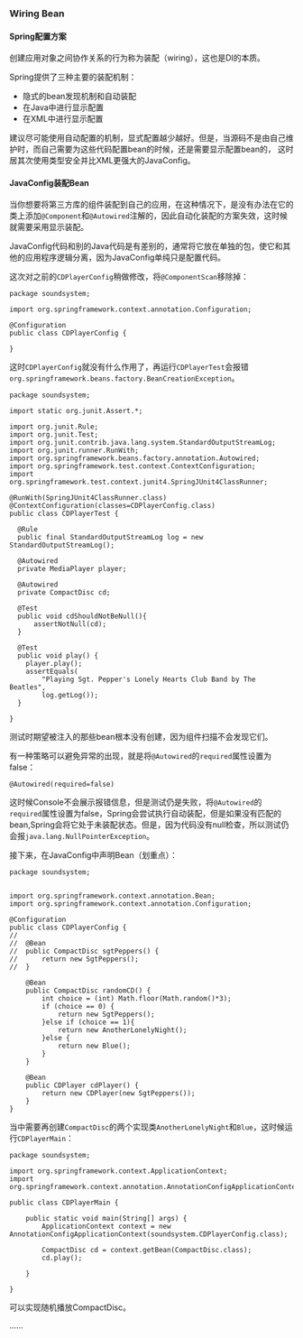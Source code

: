 ### Wiring Bean

#### Spring配置方案

创建应用对象之间协作关系的行为称为装配（wiring），这也是DI的本质。

Spring提供了三种主要的装配机制：
* 隐式的bean发现机制和自动装配
* 在Java中进行显示配置
* 在XML中进行显示配置

建议尽可能使用自动配置的机制，显式配置越少越好。但是，当源码不是由自己维护时，而自己需要为这些代码配置bean的时候，还是需要显示配置bean的，
这时居其次使用类型安全并比XML更强大的JavaConfig。

#### JavaConfig装配Bean

当你想要将第三方库的组件装配到自己的应用，在这种情况下，是没有办法在它的类上添加`@Component`和`@Autowired`注解的，因此自动化装配的方案失效，这时候就需要采用显示装配。

JavaConfig代码和别的Java代码是有差别的，通常将它放在单独的包，使它和其他的应用程序逻辑分离，因为JavaConfig单纯只是配置代码。

这次对之前的`CDPlayerConfig`稍做修改，将`@ComponentScan`移除掉：
```
package soundsystem;

import org.springframework.context.annotation.Configuration;

@Configuration
public class CDPlayerConfig { 

}

```
这时`CDPlayerConfig`就没有什么作用了，再运行`CDPlayerTest`会报错`org.springframework.beans.factory.BeanCreationException`。
```
package soundsystem;

import static org.junit.Assert.*;

import org.junit.Rule;
import org.junit.Test;
import org.junit.contrib.java.lang.system.StandardOutputStreamLog;
import org.junit.runner.RunWith;
import org.springframework.beans.factory.annotation.Autowired;
import org.springframework.test.context.ContextConfiguration;
import org.springframework.test.context.junit4.SpringJUnit4ClassRunner;

@RunWith(SpringJUnit4ClassRunner.class)
@ContextConfiguration(classes=CDPlayerConfig.class)
public class CDPlayerTest {

  @Rule
  public final StandardOutputStreamLog log = new StandardOutputStreamLog();

  @Autowired
  private MediaPlayer player;
  
  @Autowired
  private CompactDisc cd;
  
  @Test
  public void cdShouldNotBeNull(){
	  assertNotNull(cd);
  }

  @Test
  public void play() {
    player.play();
    assertEquals(
        "Playing Sgt. Pepper's Lonely Hearts Club Band by The Beatles", 
        log.getLog());
  }

}
```
测试时期望被注入的那些bean根本没有创建，因为组件扫描不会发现它们。

有一种策略可以避免异常的出现，就是将`@Autowired`的`required`属性设置为false：
```
@Autowired(required=false)
```
这时候Console不会展示报错信息，但是测试仍是失败，将`@Autowired`的`required`属性设置为false，Spring会尝试执行自动装配，但是如果没有匹配的bean,Spring会将它处于未装配状态。但是，因为代码没有null检查，所以测试仍会报`java.lang.NullPointerException`。

接下来，在JavaConfig中声明Bean（划重点）：
```
package soundsystem;


import org.springframework.context.annotation.Bean;
import org.springframework.context.annotation.Configuration;

@Configuration
public class CDPlayerConfig { 
//	
//	@Bean
//	public CompactDisc sgtPeppers() {
//		return new SgtPeppers();
//	}
	
	@Bean
	public CompactDisc randomCD() {
		int choice = (int) Math.floor(Math.random()*3);
		if (choice == 0) {
			return new SgtPeppers();
		}else if (choice == 1){
			return new AnotherLonelyNight();
		}else {
			return new Blue();
		}
	}
		
	@Bean
	public CDPlayer cdPlayer() {
		return new CDPlayer(new SgtPeppers());
	}
}
```
当中需要再创建`CompactDisc`的两个实现类`AnotherLonelyNight`和`Blue`，这时候运行`CDPlayerMain`：
```
package soundsystem;

import org.springframework.context.ApplicationContext;
import org.springframework.context.annotation.AnnotationConfigApplicationContext;

public class CDPlayerMain {

	public static void main(String[] args) {
		ApplicationContext context = new AnnotationConfigApplicationContext(soundsystem.CDPlayerConfig.class);
	    
	    CompactDisc cd = context.getBean(CompactDisc.class);
        cd.play();
         
	}

}

```
可以实现随机播放CompactDisc。

......
